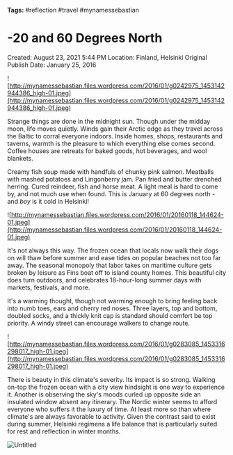 **Tags:** #reflection #travel #mynamessebastian

# -20 and 60 Degrees North

Created: August 23, 2021 5:44 PM
Location: Finland, Helsinki
Original Publish Date: January 25, 2016

![http://mynamessebastian.files.wordpress.com/2016/01/g0242975_1453142944386_high-01.jpeg](http://mynamessebastian.files.wordpress.com/2016/01/g0242975_1453142944386_high-01.jpeg)

Strange things are done in the midnight sun. Though under the midday moon, life moves quietly. Winds gain their Arctic edge as they travel across the Baltic to corral everyone indoors. Inside homes, shops, restaurants and taverns, warmth is the pleasure to which everything else comes second. Coffee houses are retreats for baked goods, hot beverages, and wool blankets.

Creamy fish soup made with handfuls of chunky pink salmon. Meatballs with mashed potatoes and Lingonberry jam. Pan fried and butter drenched herring. Cured reindeer, fish and horse meat. A light meal is hard to come by, and not much use when found. This is January at 60 degrees north - and *boy* is it cold in Helsinki!

![http://mynamessebastian.files.wordpress.com/2016/01/20160118_144624-01.jpeg](http://mynamessebastian.files.wordpress.com/2016/01/20160118_144624-01.jpeg)

It's not always this way. The frozen ocean that locals now walk their dogs on will thaw before summer and ease tides on popular beaches not too far away. The seasonal monopoly that labor takes on maritime culture gets broken by leisure as Fins boat off to island county homes. This beautiful city does turn outdoors, and celebrates 18-hour-long summer days with markets, festivals, and more.

It's a warming thought, though not warming enough to bring feeling back into numb toes, ears and cherry red noses. Three layers, top and bottom, doubled socks, and a thickly knit cap is standard should comfort be top priority. A windy street can encourage walkers to change route.

![http://mynamessebastian.files.wordpress.com/2016/01/g0283085_1453316298017_high-01.jpeg](http://mynamessebastian.files.wordpress.com/2016/01/g0283085_1453316298017_high-01.jpeg)

There is beauty in this climate's severity. Its impact is so strong. Walking on-top the frozen ocean with a city view hindsight is one way to experience it. Another is observing the sky's moods curled up opposite side an insulated window absent any itinerary. The Nordic winter seems to afford everyone who suffers it the luxury of time. At least more so than where climate's are always favorable to activity. Given the contrast said to exist during summer, Helsinki regimens a life balance that is particularly suited for rest and reflection in winter months.

![Untitled](notion-import/writing/Writing%208e79ce15b0f5476c8359f01b8daaa835/Blogs%20b243d8016e094db7a64e51a987b86d99/sebastianscholl%20com%208a3e8a39a31447d1b19ff195488f3ac5/-20%20and%2060%20Degrees%20North%20779aab922eeb4440885fcc7ccf7159c9/Untitled.png)